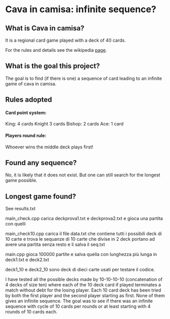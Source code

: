 # Cava in camisa: infinite sequence?


## What is Cava in camisa?

It is a regional card game played with a deck of 40 cards.

For the rules and details see the wikipedia [page](https://it.wikipedia.org/wiki/Straccia_camicia).

## What is the goal this project?
The goal is to find (if there is one) a sequence of card leading to an infinite game of cava in camisa. 

## Rules adopted
#### Card point system:
King: 4 cards
Knight 3 cards
Bishop: 2 cards
Ace: 1 card

#### Players round rule:
Whoever wins the middle deck plays first!

## Found any sequence?
No, it is likely that it does not exist. But one can still search for the longest game possible.

## Longest game found?
See results.txt 


main_check.cpp carica deckprova1.txt e deckprova2.txt e gioca una partita con quelli

main_check10.cpp carica il file data.txt che contiene tutti i possibili deck di 10 carte e trova le sequanze di 10 carte che divise in 2 deck portano ad avere una partita senza resto e li salva il seq.txt


main.cpp gioca 100000 partite e salva quella con lunghezza più lunga in deck1.txt e deck2.txt

deck1_10 e deck2_10 sono deck di dieci carte usati per testare il codice.

I have tested all the possible decks made by 10-10-10-10 (concatenation of 4 decks of size ten) where each of the 10 deck card if played terminates a match without debt for the losing player. Each 10 card deck has been tried by both the first player and the second player starting as first. None of them gives an infinite sequence. The goal was to see if there was an infinite sequence with cycle of 10 cards per rounds or at least starting with 4 rounds of 10 cards each. 
